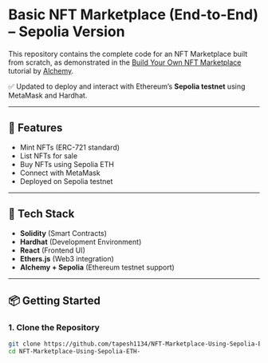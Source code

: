 # Basic NFT Marketplace (End-to-End) – Sepolia Version

This repository contains the complete code for an NFT Marketplace built from scratch, as demonstrated in the [Build Your Own NFT Marketplace](https://docs.alchemy.com/alchemy/) tutorial by [Alchemy](https://alchemy.com).

✅ Updated to deploy and interact with Ethereum’s **Sepolia testnet** using MetaMask and Hardhat.

---

## 🚀 Features

- Mint NFTs (ERC-721 standard)
- List NFTs for sale
- Buy NFTs using Sepolia ETH
- Connect with MetaMask
- Deployed on Sepolia testnet

---

## 🧠 Tech Stack
- **Solidity** (Smart Contracts)
- **Hardhat** (Development Environment)
- **React** (Frontend UI)
- **Ethers.js** (Web3 integration)
- **Alchemy + Sepolia** (Ethereum testnet support)

---

## 📦 Getting Started
### 1. Clone the Repository

```bash
git clone https://github.com/tapesh1134/NFT-Marketplace-Using-Sepolia-ETH-
cd NFT-Marketplace-Using-Sepolia-ETH-
